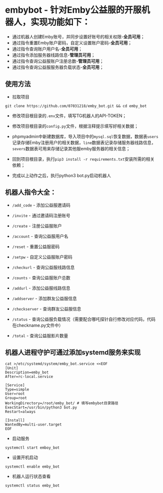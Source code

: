 # embybot - 针对Emby公益服的开服机器人，实现功能如下：
-  通过机器人创建Emby账号，并同步设置好账号的相关权限-**全员可用**；
-  通过指令重置Emby账户密码，自定义设置账户密码-**全员可用**；
-  通过指令查询账户用户名-**全员可用**；
-  通过指令添加服务器线路信息-**管理员可用**；
-  通过指令查询公益服账户注册总数-**管理员可用**；
-  通过指令查询公益服服务器负载状态-**全员可用**；

## 使用方法
- 拉取项目

```shell
git clone https://github.com/07031218/emby_bot.git && cd emby_bot
```

- 修改项目根目录的`.env`文件，填写TG机器人的API-TOKEN；

- 修改项目根目录的`config.py`文件，根据注释提示填写好相关数据；

- phpmyadmin中新建数据库，导入项目中的`mysql.sql`恢复数据，数据表`users`记录存储Emby注册用户的相关数据，`line`数据表记录存储服务器线路信息，`severs`数据表可用来存储记录其他服emby服务器的相关信息；

- 回到项目根目录，执行`pip3 install -r requirements.txt`安装所需的相关依赖；

- 完成以上动作之后，执行python3 bot.py启动机器人

## 机器人指令大全：
- `/add_code` - 添加公益服邀请码

- `/invite` - 通过邀请码注册账号

- `/create` - 注册公益服账户

- `/account` - 查询公益服用户名

- `/reset` - 重置公益服密码

- `/setpw` - 自定义公益服账户密码

- `/checkurl` - 查询公益服线路信息

- `/counts` - 查询公益服账户总数

- `/addurl` - 添加公益服线路信息

- `/addserver` - 添加群友公益服信息

- `/checkserver` - 查询群友公益服信息

- `/status` - 查询公益服负载情况（需要配合哪吒探针自行修改对应代码，代码在checkname.py文件中）

- `/total` - 查询公益服影片数量


## 机器人进程守护可通过添加systemd服务来实现

```shell
cat >/etc/systemd/system/emby_bot.service <<EOF
[Unit]
Description=emby_bot
After=rc-local.service

[Service]
Type=simple
User=root
Group=root
WorkingDirectory=/root/emby_bot/ # 填写embybot目录路径
ExecStart=/usr/bin/python3 bot.py
Restart=always

[Install]
WantedBy=multi-user.target
EOF
```
- 启动服务
```shell
systemctl start emboy_bot
```

- 设置开机启动
```shell
systemctl enable emby_bot
```
- 机器人运行状态查看
```shell
systemctl status emby_bot
```
